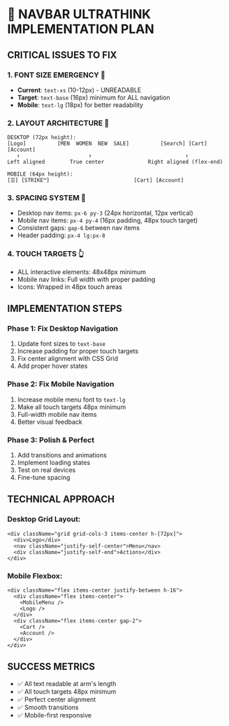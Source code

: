 # 🎯 NAVBAR ULTRATHINK IMPLEMENTATION PLAN

## CRITICAL ISSUES TO FIX

### 1. **FONT SIZE EMERGENCY** 🚨
- **Current**: `text-xs` (10-12px) - UNREADABLE
- **Target**: `text-base` (16px) minimum for ALL navigation
- **Mobile**: `text-lg` (18px) for better readability

### 2. **LAYOUT ARCHITECTURE** 📐
```
DESKTOP (72px height):
[Logo]          [MEN  WOMEN  NEW  SALE]          [Search] [Cart] [Account]
   ↑                      ↑                              ↑
Left aligned        True center              Right aligned (flex-end)

MOBILE (64px height):
[☰] [STRIKE™]                           [Cart] [Account]
```

### 3. **SPACING SYSTEM** 📏
- Desktop nav items: `px-6 py-3` (24px horizontal, 12px vertical)
- Mobile nav items: `px-4 py-4` (16px padding, 48px touch target)
- Consistent gaps: `gap-6` between nav items
- Header padding: `px-4 lg:px-8`

### 4. **TOUCH TARGETS** 👆
- ALL interactive elements: 48x48px minimum
- Mobile nav links: Full width with proper padding
- Icons: Wrapped in 48px touch areas

## IMPLEMENTATION STEPS

### Phase 1: Fix Desktop Navigation
1. Update font sizes to `text-base`
2. Increase padding for proper touch targets
3. Fix center alignment with CSS Grid
4. Add proper hover states

### Phase 2: Fix Mobile Navigation
1. Increase mobile menu font to `text-lg`
2. Make all touch targets 48px minimum
3. Full-width mobile nav items
4. Better visual feedback

### Phase 3: Polish & Perfect
1. Add transitions and animations
2. Implement loading states
3. Test on real devices
4. Fine-tune spacing

## TECHNICAL APPROACH

### Desktop Grid Layout:
```tsx
<div className="grid grid-cols-3 items-center h-[72px]">
  <div>Logo</div>
  <nav className="justify-self-center">Menu</nav>
  <div className="justify-self-end">Actions</div>
</div>
```

### Mobile Flexbox:
```tsx
<div className="flex items-center justify-between h-16">
  <div className="flex items-center">
    <MobileMenu />
    <Logo />
  </div>
  <div className="flex items-center gap-2">
    <Cart />
    <Account />
  </div>
</div>
```

## SUCCESS METRICS
- ✅ All text readable at arm's length
- ✅ All touch targets 48px minimum
- ✅ Perfect center alignment
- ✅ Smooth transitions
- ✅ Mobile-first responsive